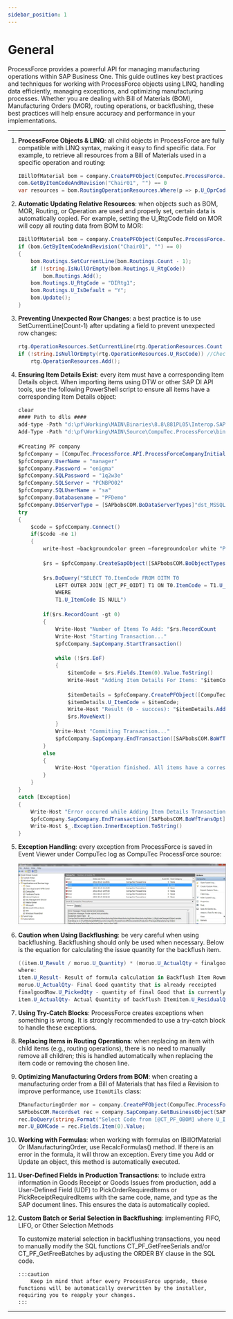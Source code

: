 ```yaml
---
sidebar_position: 1
---
```


# General

ProcessForce provides a powerful API for managing manufacturing operations within SAP Business One. This guide outlines key best practices and techniques for working with ProcessForce objects using LINQ, handling data efficiently, managing exceptions, and optimizing manufacturing processes. Whether you are dealing with Bill of Materials (BOM), Manufacturing Orders (MOR), routing operations, or backflushing, these best practices will help ensure accuracy and performance in your implementations.

---

1. **ProcessForce Objects & LINQ**: all child objects in ProcessForce are fully compatible with LINQ syntax, making it easy to find specific data. For example, to retrieve all resources from a Bill of Materials used in a specific operation and routing:

    ```csharp
    IBillOfMaterial bom = company.CreatePFObject(CompuTec.ProcessForce.API.Core.ObjectTypes.BillOfMaterial);
    com.GetByItemCodeAndRevision("Chair01", "") == 0
    var resources = bom.RoutingOperationResources.Where(p => p.U_OprCode == "Cutting" && p.U_RtgOprCode == 1 && p.U_RtgCode == "DIRtg1");
    ```

2. **Automatic Updating Relative Resources**: when objects such as BOM, MOR, Routing, or Operation are used and properly set, certain data is automatically copied. For example, setting the U_RtgCode field on MOR will copy all routing data from BOM to MOR:

    ```csharp
    IBillOfMaterial bom = company.CreatePFObject(CompuTec.ProcessForce.API.Core.ObjectTypes.BillOfMaterial);
    if (bom.GetByItemCodeAndRevision("Chair01", "") == 0)
    {
        bom.Routings.SetCurrentLine(bom.Routings.Count - 1);
        if (!string.IsNullOrEmpty(bom.Routings.U_RtgCode))
            bom.Routings.Add();
        bom.Routings.U_RtgCode = "DIRtg1";
        bom.Routings.U_IsDefault = "Y";
        bom.Update();
    }
    ```

3. **Preventing Unexpected Row Changes**: a best practice is to use SetCurrentLine(Count-1) after updating a field to prevent unexpected row changes:

    ```csharp
    rtg.OperationResources.SetCurrentLine(rtg.OperationResources.Count - 1);
    if (!string.IsNullOrEmpty(rtg.OperationResources.U_RscCode)) //Check if the last line in udoobject is empty. If not, add a new line.
        rtg.OperationResources.Add();
    ```

4. **Ensuring Item Details Exist**: every item must have a corresponding Item Details object. When importing items using DTW or other SAP DI API tools, use the following PowerShell script to ensure all items have a corresponding Item Details object:

    ```csharp
    clear
    #### Path to dlls ####
    add-type -Path "d:\pf\Working\MAIN\Binaries\8.8\881PL05\Interop.SAPbobsCOM.dll"
    Add-Type -Path "d:\pf\Working\MAIN\Source\CompuTec.ProcessForce\bin\Debug\CompuTec.ProcessForce.API.dll"

    #Creating PF company
    $pfcCompany = [CompuTec.ProcessForce.API.ProcessForceCompanyInitializator]::CreateCompany()
    $pfcCompany.UserName = "manager"
    $pfcCompany.Password = "enigma"
    $pfcCompany.SQLPassword = "1q2w3e"
    $pfcCompany.SQLServer = "PCNBPO02"
    $pfcCompany.SQLUserName = "sa"
    $pfcCompany.Databasename = "PFDemo"
    $pfcCompany.DbServerType = [SAPbobsCOM.BoDataServerTypes]"dst_MSSQL2008"
    try
    {
        $code = $pfcCompany.Connect()
        if($code -ne 1)
        {
            write-host –backgroundcolor green –foregroundcolor white "ProcessForce is Conneced"

            $rs = $pfcCompany.CreateSapObject([SAPbobsCOM.BoObjectTypes]"BoRecordset")
        
            $rs.DoQuery("SELECT T0.ItemCode FROM OITM T0
                LEFT OUTER JOIN [@CT_PF_OIDT] T1 ON T0.ItemCode = T1.U_ItemCode
                WHERE
                T1.U_ItemCode IS NULL")
            
            if($rs.RecordCount -gt 0)
            {
                Write-Host "Number of Items To Add: "$rs.RecordCount
                Write-Host "Starting Transaction..."
                $pfcCompany.SapCompany.StartTransaction()
            
                while (!$rs.EoF)
                {
                    $itemCode = $rs.Fields.Item(0).Value.ToString()
                    Write-Host "Adding Item Details For Items: "$itemCode
                
                    $itemDetails = $pfcCompany.CreatePFObject([CompuTec.ProcessForce.API.Core.ObjectTypes]"ItemDetails")
                    $itemDetails.U_ItemCode = $itemCode;
                    Write-Host "Result (0 - succces): "$itemDetails.Add()        
                    $rs.MoveNext()
                }
                Write-Host "Commiting Transaction..."
                $pfcCompany.SapCompany.EndTransaction([SAPbobsCOM.BoWfTransOpt]"wf_Commit")
            }
            else
            {
                Write-Host "Operation finished. All items have a correspondent ItemDetails object!"
            } 
        }
    }
    catch [Exception]
    {
        Write-Host "Error occured while Adding Item Details Transaction is Rollbacking"
        $pfcCompany.SapCompany.EndTransaction([SAPbobsCOM.BoWfTransOpt]"wf_Rollback")
        Write-Host $_.Exception.InnerException.ToString()
    }
    ```

5. **Exception Handling**: every exception from ProcessForce is saved in Event Viewer under CompuTec log as CompuTec ProcessForce source:

    ![Event Viewer](./media/general/pf-api-tt-event-viewer.webp)

6. **Caution when Using Backflushing**: be very careful when using backflushing. Backflushing should only be used when necessary. Below is the equation for calculating the issue quantity for the backflush item.

    ```csharp
    ((item.U_Result / moruo.U_Quantity) * (moruo.U_ActualQty + finalgoodRow.U_PickedQty) - (item.U_ActualQty+item.U_ResidualQty))
    where:
    item.U_Result- Result of formula calculation in Backflush Item Rowmoruo.U_Quantity- Planedd Quantity of final good
    moruo.U_ActualQty- Final Good quantity that is already receipted
    finalgoodRow.U_PickedQty - quantity of final Good that is currently receipted
    item.U_ActualQty- Actual Quantity of backflush Itemitem.U_ResidualQty-Residual Quantity of backflush Item
    ```

7. **Using Try-Catch Blocks**: ProcessForce creates exceptions when something is wrong. It is strongly recommended to use a try-catch block to handle these exceptions.

8. **Replacing Items in Routing Operations**: when replacing an item with child items (e.g., routing operations), there is no need to manually remove all children; this is handled automatically when replacing the item code or removing the chosen line.

9. **Optimizing Manufacturing Orders from BOM**: when creating a manufacturing order from a Bill of Materials that has filed a Revision to improve performance, use `ItemUtils` class:

    ```csharp
    IManufacturingOrder mor = company.CreatePFObject(CompuTec.ProcessForce.API.Core.ObjectTypes.ManufacturingOrder);
    SAPbobsCOM.Recordset rec = company.SapCompany.GetBusinessObject(SAPbobsCOM.BoObjectTypes.BoRecordset);
    rec.DoQuery(string.Format("Select Code from [@CT_PF_OBOM] where U_ItemCode=N'{0} and U_Revision=N'{1}'", "Table01", "Rev01"));
    mor.U_BOMCode = rec.Fields.Item(0).Value;
    ```

10. **Working with Formulas**: when working with formulas on IBillOfMaterial Or IManufacturingOrder, use RecalcFormulas() method. If there is an error in the formula, it will throw an exception. Every time you Add or Update an object, this method is automatically executed.

11. **User-Defined Fields in Production Transactions**: to include extra information in Goods Receipt or Goods Issues from production, add a User-Defined Field (UDF) to PickOrderRequiredItems or PickReceiptRequiredItems with the same code, name, and type as the SAP document lines. This ensures the data is automatically copied.

12. **Custom Batch or Serial Selection in Backflushing**:  implementing FIFO, LIFO, or Other Selection Methods

    To customize material selection in backflushing transactions, you need to manually modify the SQL functions CT_PF_GetFreeSerials and/or CT_PF_GetFreeBatches by adjusting the ORDER BY clause in the SQL code.

        :::caution
            Keep in mind that after every ProcessForce upgrade, these functions will be automatically overwritten by the installer, requiring you to reapply your changes.
        :::

---
